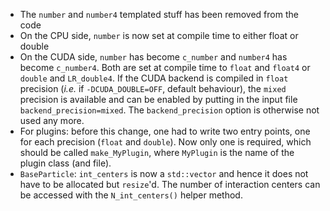 * The `number` and `number4` templated stuff has been removed from the code
* On the CPU side, `number` is now set at compile time to either float or double
* On the CUDA side, `number` has become `c_number` and `number4` has become `c_number4`. Both are set at compile time to `float` and `float4` or `double` and `LR_double4`. If the CUDA backend is compiled in `float` precision (*i.e.* if `-DCUDA_DOUBLE=OFF`, default behaviour), the `mixed` precision is available and can be enabled by putting in the input file `backend_precision=mixed`. The `backend_precision` option is otherwise not used any more.
* For plugins: before this change, one had to write two entry points, one for each precision (`float` and `double`). Now only one is required, which should be called `make_MyPlugin`, where `MyPlugin` is the name of the plugin class (and file).
* `BaseParticle`: `int_centers` is now a `std::vector` and hence it does not have to be allocated but `resize`'d. The number of interaction centers can be accessed with the `N_int_centers()` helper method.
